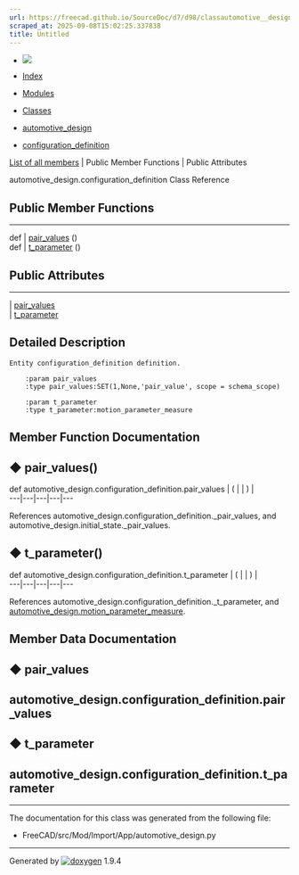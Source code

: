 ```yaml
---
url: https://freecad.github.io/SourceDoc/d7/d98/classautomotive__design_1_1configuration__definition.html
scraped_at: 2025-09-08T15:02:25.337838
title: Untitled
---
```


  * [ ![](https://www.freecad.org/svg/logo-freecad.svg) ](https://freecadweb.org "FreeCAD")
  * [Index](../../index.html "Index")
  * [Modules](../../modules.html "Modules list")
  * [Classes](../../annotated.html "Annotated list")

  * [automotive_design](../../d4/ddf/namespaceautomotive__design.html)
  * [configuration_definition](../../d7/d98/classautomotive__design_1_1configuration__definition.html)

[List of all members](../../da/d61/classautomotive__design_1_1configuration__definition-members.html) | Public Member Functions | Public Attributes

automotive_design.configuration_definition Class Reference

##  Public Member Functions  
  
---  
def | [pair_values](../../d7/d98/classautomotive__design_1_1configuration__definition.html#ae2f721d788a5e7b1d3f7a9fd23331707) ()  
def | [t_parameter](../../d7/d98/classautomotive__design_1_1configuration__definition.html#adac1ae719d8badbf9b41849dc230f6e7) ()  
  
##  Public Attributes  
  
---  
|
[pair_values](../../d7/d98/classautomotive__design_1_1configuration__definition.html#a4cd3dc9b48c423f7152937ca2bfaf5ed)  
|
[t_parameter](../../d7/d98/classautomotive__design_1_1configuration__definition.html#a8277040547be16136ef2f06285405d3a)  
  
## Detailed Description

    
    
    Entity configuration_definition definition.
    
        :param pair_values
        :type pair_values:SET(1,None,'pair_value', scope = schema_scope)
    
        :param t_parameter
        :type t_parameter:motion_parameter_measure

## Member Function Documentation

## ◆ pair_values()

def automotive_design.configuration_definition.pair_values  | ( | | ) |   
---|---|---|---|---  
  
References automotive_design.configuration_definition._pair_values, and
automotive_design.initial_state._pair_values.

## ◆ t_parameter()

def automotive_design.configuration_definition.t_parameter  | ( | | ) |   
---|---|---|---|---  
  
References automotive_design.configuration_definition._t_parameter, and
[automotive_design.motion_parameter_measure](../../d4/ddf/namespaceautomotive__design.html#a854233cb4f857c1f047e65c336c9b6fd).

## Member Data Documentation

## ◆ pair_values

automotive_design.configuration_definition.pair_values  
---  
  
## ◆ t_parameter

automotive_design.configuration_definition.t_parameter  
---  
  
* * *

The documentation for this class was generated from the following file:

  * FreeCAD/src/Mod/Import/App/automotive_design.py

* * *

Generated by
[![doxygen](../../doxygen.svg)](https://www.doxygen.org/index.html) 1.9.4

